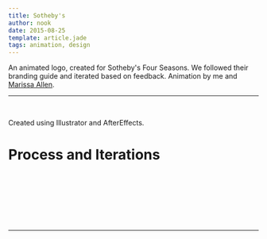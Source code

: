 ```yaml
---
title: Sotheby's
author: nook
date: 2015-08-25
template: article.jade
tags: animation, design 
---
```


An animated logo, created for Sotheby's Four Seasons.  We followed their branding guide and iterated based on feedback.  Animation by me and [Marissa Allen](www.cs.dartmouth.edu/~mallen/).

---
<div class="youtube" id="v0djhjbeOOE"></div><br>

Created using Illustrator and AfterEffects.

# Process and Iterations
<div class="youtube" id="d0PRMGqPkiQ"></div><br>
<div class="youtube" id="vlymGDHfGio"></div><br>
<div class="youtube" id="ydrL8QquXzI"></div><br>
<div class="youtube" id="Cg-mNwrgycg"></div><br>
<div class="youtube" id="RPvDpn2sPKs"></div><br>
<div class="youtube" id="1oP4HaYgXTg"></div><br>



---
